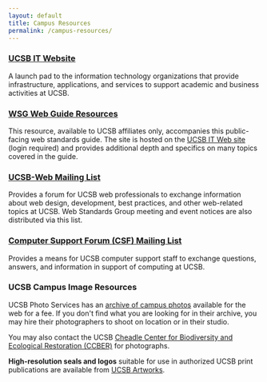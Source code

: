 ```yaml
---
layout: default
title: Campus Resources
permalink: /campus-resources/
---
```


### [UCSB IT Website](http://it.ucsb.edu/)

A launch pad to the information technology organizations that provide
infrastructure, applications, and services to support academic and business
activities at UCSB.

### [WSG Web Guide Resources](https://it.ucsb.edu/resources/web-standards-guide-resources)

This resource, available to UCSB affiliates only, accompanies this
public-facing web standards guide. The site is hosted on the
[UCSB IT Web site](http://it.ucsb.edu/) (login required) and
provides additional depth and specifics on many topics covered in the guide.

### [UCSB-Web Mailing List](https://lists.noc.ucsb.edu/mailman/listinfo/ucsb-web)

Provides a forum for UCSB web professionals to exchange information about web
design, development, best practices, and other web-related topics at UCSB. Web
Standards Group meeting and event notices are also distributed via this list.

### [Computer Support Forum (CSF) Mailing List](https://lists.noc.ucsb.edu/mailman/listinfo/csf)

Provides a means for UCSB computer support staff to exchange questions,
answers, and information in support of computing at UCSB.

### UCSB Campus Image Resources

UCSB Photo Services has an
[archive of campus photos](http://photo.production.id.ucsb.edu/) available for
the web for a fee. If you don't find what you are looking for in their archive,
you may hire their photographers to shoot on location or in their studio.

You may also contact the UCSB
[Cheadle Center for Biodiversity and Ecological Restoration (CCBER)](http://ccber.ucsb.edu)
for photographs.

**High-resolution seals and logos** suitable for use in authorized UCSB
print publications are available from
[UCSB Artworks](http://www.aw.id.ucsb.edu/logos/).
